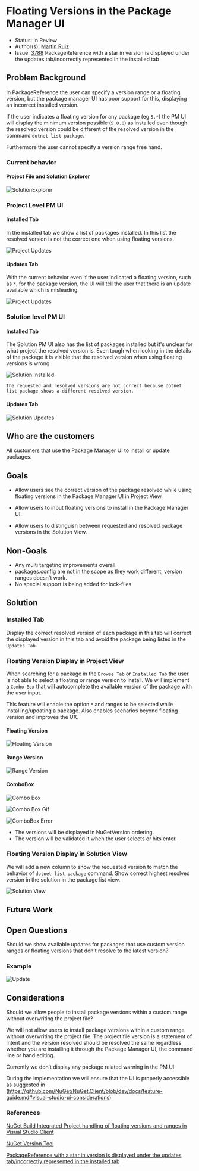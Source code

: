 
# Floating Versions in the Package Manager UI

* Status: In Review
* Author(s): [Martin Ruiz](https://github.com/martinrrm)
* Issue: [3788](https://github.com/NuGet/Home/issues/3788) PackageReference with a star in version is displayed under the updates tab/incorrectly represented in the installed tab

## Problem Background

In PackageReference the user can specify a version range or a floating version, but the package manager UI has poor support for this, displaying an incorrect installed version.

If the user indicates a floating version for any package (eg `5.*`) the PM UI will display the minimum version possible (`5.0.0`) as installed even though the resolved version could be different of the resolved version in the command `dotnet list package`.

Furthermore the user cannot specify a version range free hand.

### Current behavior

#### Project File and Solution Explorer

![SolutionExplorer](https://github.com/NuGet/Home/tree/dev/meta/resources/FloatingVersionsInPMUI/ProjectFile&SolutionExplorer.png)

### Project Level PM UI

#### Installed Tab

In the installed tab we show a list of packages installed. In this list the resolved version is not the correct one when using floating versions.

![Project Updates](../resources/FloatingVersionsInPMUI/ProjectPMUIInstalled.png)

#### Updates Tab

With the current behavior even if the user indicated a floating version, such as `*`, for the package version, the UI will tell the user that there is an update available which is misleading.

![Project Updates](../resources/FloatingVersionsInPMUI/ProjectPMUIUpdates.png)

### Solution level PM UI

#### Installed Tab

The Solution PM UI also has the list of packages installed but it's unclear for what project the resolved version is. Even tough when looking in the details of the package it is visible that the resolved version when using floating versions is wrong.

![Solution Installed](../resources/FloatingVersionsInPMUI/PackageManagerForSolution.png)

```
The requested and resolved versions are not correct because dotnet list package shows a different resolved version.
```

#### Updates Tab

![Solution Updates](../resources/FloatingVersionsInPMUI/SolutionPMUIUpdates.png)

## Who are the customers

All customers that use the Package Manager UI to install or update packages.

## Goals

* Allow users see the correct version of the package resolved while using floating versions in the Package Manager UI in Project View.

* Allow users to input floating versions to install in the Package Manager UI.

* Allow users to distinguish between requested and resolved package versions in the Solution View.

## Non-Goals

* Any multi targeting improvements overall.
* packages.config are not in the scope as they work different, version ranges doesn't work.
* No special support is being added for lock-files.

## Solution

### Installed Tab

Display the correct resolved version of each package in this tab will correct the displayed version in this tab and avoid the package being listed in the `Updates Tab`.

### Floating Version Display in Project View

When searching for a package in the `Browse Tab` or `Installed Tab` the user is not able to select a floating or range version to install. We will implement a `Combo Box` that will autocomplete the available version of the package with the user input.

This feature will enable the option `*` and ranges to be selected while installing/updating a package. Also enables scenarios beyond floating version and improves the UX.

#### Floating Version

![Floating Version](../resources/FloatingVersionsInPMUI/FloatingVersionInPMUI.png)

#### Range Version

![Range Version](../resources/FloatingVersionsInPMUI/RangesInPMUI.png)

#### ComboBox

![Combo Box](../resources/FloatingVersionsInPMUI/ComboBox1.png)

![Combo Box Gif](../resources/FloatingVersionsInPMUI/ComboBoxGif.gif)

![ComboBox Error](../resources/FloatingVersionsInPMUI/ComboBox_Error.png)

* The versions will be displayed in NuGetVersion ordering.
* The version will be validated it when the user selects or hits enter.

### Floating Version Display in Solution View

We will add a new column to show the requested version to match the behavior of `dotnet list package` command. Show correct highest resolved version in the solution in the package list view.

![Solution View](../resources/FloatingVersionsInPMUI/SolutionView.png)

## Future Work

## Open Questions

Should we show available updates for packages that use custom version ranges or floating versions that don’t resolve to the latest version?

### Example

![Update](../resources/FloatingVersionsInPMUI/ShouldUpdateRanges.png)

## Considerations

Should we allow people to install package versions within a custom range without overwriting the project file?

We will not allow users to install package versions within a custom range without overwriting the project file. The project file version is a statement of intent and the version resolved should be resolved the same regardless whether you are installing it through the Package Manager UI, the command line or hand editing.

Currently we don’t display any package related warning in the PM UI.

During the implementation we will ensure that the UI is properly accessible as suggested in (<https://github.com/NuGet/NuGet.Client/blob/dev/docs/feature-guide.md#visual-studio-ui-considerations>)

### References

[NuGet Build Integrated Project handling of floating versions and ranges in Visual Studio Client](https://github.com/NuGet/Home/wiki/%5BSpec%5D-NuGet-Build-Integrated-Project-handling-of-floating-versions-and-ranges-in-Visual-Studio-Client)

[NuGet Version Tool](https://nugettoolsdev.azurewebsites.net/5.4.0/find-best-version-match?versionRange=%5B1.*%2C+2.*%29&versions=3.5.8%0D%0A4.0.1)

[PackageReference with a star in version is displayed under the updates tab/incorrectly represented in the installed tab](https://github.com/NuGet/Home/issues/3788)
